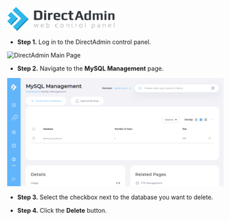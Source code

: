 <img src="/kb-images/directadmin/directadmin-logo.png" alt="DirectAdmin Logo" width="250"/>

* **Step 1.** Log in to the DirectAdmin control panel.

<img src="/kb-images/directadmin/directadmin-main-page.png" alt="DirectAdmin Main Page" width="full"/>

* **Step 2.** Navigate to the **MySQL Management** page.

![DirectAdmin MySQL Management](/kb-images/directadmin/directadmin-mysql-management.png)

* **Step 3.** Select the checkbox next to the database you want to delete.

* **Step 4.** Click the **Delete** button.
